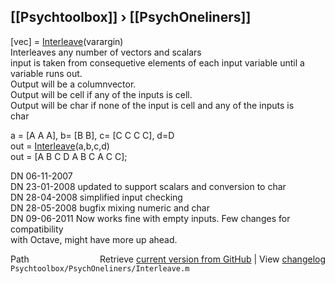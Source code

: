 ## [[Psychtoolbox]] &#8250; [[PsychOneliners]]

[vec] = [Interleave](Interleave)(varargin)  
Interleaves any number of vectors and scalars  
input is taken from consequetive elements of each input variable until a  
variable runs out.  
Output will be a columnvector.  
Output will be cell if any of the inputs is cell.  
Output will be char if none of the input is cell and any of the inputs is  
char  
  
a   = [A A A], b= [B B], c= [C C C C], d=D  
out = [Interleave](Interleave)(a,b,c,d)  
out = [A B C D A B C A C C];  
  
DN 06-11-2007  
DN 23-01-2008 updated to support scalars and conversion to char  
DN 28-04-2008 simplified input checking  
DN 28-05-2008 bugfix mixing numeric and char  
DN 09-06-2011 Now works fine with empty inputs. Few changes for compatibility  
              with Octave, might have more up ahead.  




<div class="code_header" style="text-align:right;">
  <span style="float:left;">Path&nbsp;&nbsp;</span> <span class="counter">Retrieve <a href=
  "https://raw.github.com/Psychtoolbox-3/Psychtoolbox-3/beta/Psychtoolbox/PsychOneliners/Interleave.m">current version from GitHub</a> | View <a href=
  "https://github.com/Psychtoolbox-3/Psychtoolbox-3/commits/beta/Psychtoolbox/PsychOneliners/Interleave.m">changelog</a></span>
</div>
<div class="code">
  <code>Psychtoolbox/PsychOneliners/Interleave.m</code>
</div>

